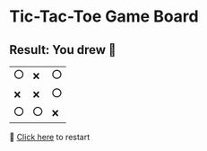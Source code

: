 # Tic-Tac-Toe Game Board
## Result: You drew 🤝
|   |   |   |
|---|---|---|
|⭕ |❌ |⭕ |
|❌ |❌ |⭕ |
|⭕ |⭕ |❌ |

🔄 [Click here](EEEEEEEEE.md) to restart